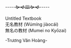   
\-----🙞🙜🕮🙞🙜-----

Untitled Textbook  
无名教材 (Wúmíng jiàocái)  
無名の教材 (Mumei no Kyōzai)

\-Trương Văn Hoàng-